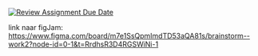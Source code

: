[![Review Assignment Due Date](https://classroom.github.com/assets/deadline-readme-button-22041afd0340ce965d47ae6ef1cefeee28c7c493a6346c4f15d667ab976d596c.svg)](https://classroom.github.com/a/OtCKnre3)

link naar figJam: https://www.figma.com/board/m7e1SsQpmImdTD53aQA81s/brainstorm--work2?node-id=0-1&t=RrdhsR3D4RGSWiNi-1
